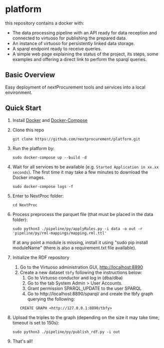# platform
this repository contains a docker with:  
  - The data processing pipeline with an API ready for data reception and connected to virtuoso for publishing the prepared data.  
  - An instance of virtuoso for persistently linked data storage.   
  - A sparql endpoint ready to receive queries.  
  - A simple web page explaining the status of the project, its steps, some examples and offering a direct link to perform the sparql queries.

## Basic Overview

Easy deployment of nextProcurement tools and services into a local environment.

## Quick Start

1. Install [Docker](https://docs.docker.com/install/) and [Docker-Compose](https://docs.docker.com/compose/install/)
1. Clone this repo

	```
	git clone https://github.com/nextprocurement/platform.git
1. Run the platform by:
    ```
    sudo docker-compose up --build -d

    ```
1. Wait for all services to be available (e.g. `Started Application in xx.xx seconds`). The first time it may take a few minutes to download the Docker images.
    ```
    sudo docker-compose logs -f
	```
1. Enter to NextProc folder: 
    ```
    cd NextProc
	```
1. Process preprocess the parquet file (that must be placed in the data folder): 
    ```
    sudo python3 ./pipeline/py/applyRules.py -i data -o out -r 'pipeline/py/rml-mappings/mapping.rml.ttl'
	```
	If at any point a module is missing, install it using "sudo pip install moduleName" (there is also a requirement.txt file available).
1. Initialize the RDF repository
    1. Go to the Virtuoso administration GUI, [http://localhost:8890](http://localhost:8890)
    1. Create a new dataset `tbfy` following the instructions below:
	    1. Go to Virtuoso conductor and log in (dba/dba)
		1. Go to the tab System Admin > User Accounts.
		1. Grant permission SPARQL_UPDATE to the user SPARQL
		1. Go to http://localhost:8890/sparql/ and create the tbfy graph querying the following: 
		```
		CREATE GRAPH <http://127.0.0.1:8890/tbfy>
		```
1. Upload the triples to the graph (depending on the size it may take time; timeout is set to 150s): 
    ```
    sudo python3 ./pipeline/py/publish_rdf.py -i out
	```

1. That's all! 

